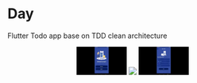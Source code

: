 # Day
Flutter Todo app base on TDD clean architecture
<div align="center">
<img src="/screenshot/login.gif" width="20%">
<img src="/screenshot/mainmenu.gif" width="20%">
<img src="/screenshot/detail.gif" width="20%">
</div>
